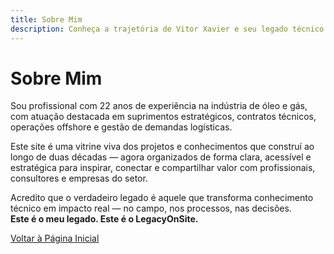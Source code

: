 ```yaml
---
title: Sobre Mim
description: Conheça a trajetória de Vitor Xavier e seu legado técnico na indústria de petróleo e gás.
---
```


# Sobre Mim

Sou profissional com 22 anos de experiência na indústria de óleo e gás, com atuação destacada em suprimentos estratégicos, contratos técnicos, operações offshore e gestão de demandas logísticas.

Este site é uma vitrine viva dos projetos e conhecimentos que construí ao longo de duas décadas — agora organizados de forma clara, acessível e estratégica para inspirar, conectar e compartilhar valor com profissionais, consultores e empresas do setor.

Acredito que o verdadeiro legado é aquele que transforma conhecimento técnico em impacto real — no campo, nos processos, nas decisões.  
**Este é o meu legado. Este é o LegacyOnSite.**

[Voltar à Página Inicial](/)
